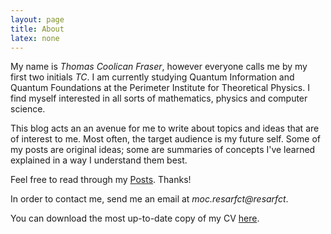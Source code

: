 ```yaml
---
layout: page
title: About
latex: none
---
```


My name is *Thomas Coolican Fraser*, however everyone calls me by my first two initials *TC*. I am currently studying Quantum Information and Quantum Foundations at the Perimeter Institute for Theoretical Physics. I find myself interested in all sorts of mathematics, physics and computer science.

This blog acts an an avenue for me to write about topics and ideas that are of interest to me. Most often, the target audience is my future self. Some of my posts are original ideas; some are summaries of concepts I've learned explained in a way I understand them best. 

Feel free to read through my [Posts](/). Thanks!

In order to contact me, send me an email at *<span class="hide-email">moc.resarfct@resarfct</span>*.

You can download the most up-to-date copy of my CV [here](https://github.com/tcfraser/curriculum-vitae/raw/master/cv.pdf).
